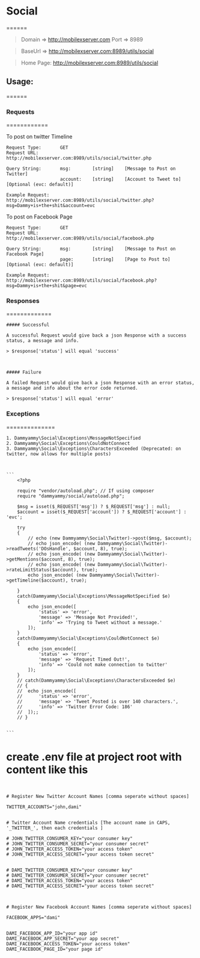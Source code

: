 # Social
======

> Domain	=> http://mobilexserver.com
> Port	=> 8989

> BaseUrl => http://mobilexserver.com:8989/utils/social

> Home Page: http://mobilexserver.com:8989/utils/social


## Usage:
======

### Requests
============

To post on twitter Timeline

```
Request Type: 		GET 
Request URL:		http://mobilexserver.com:8989/utils/social/twitter.php

Query String:		msg: 	 	[string] 	[Message to Post on Twitter]
					account: 	[string]	[Account to Tweet to] 		[Optional (evc: default)]

Example Request:	http://mobilexserver.com:8989/utils/social/twitter.php?msg=Dammy+is+the+shit&account=evc
```



To post on Facebook Page

```
Request Type: 		GET 
Request URL:		http://mobilexserver.com:8989/utils/social/facebook.php

Query String:		msg: 	 	[string] 	[Message to Post on Facebook Page]
					page: 		[string]	[Page to Post to] 		[Optional (evc: default)]

Example Request:	http://mobilexserver.com:8989/utils/social/facebook.php?msg=Dammy+is+the+shit&page=evc
```


### Responses
=============

	##### Successful

	A successful Request would give back a json Response with a success status, a message and info.

	> $response['status'] will equal 'success'



	##### Failure

	A failed Request would give back a json Response with an error status, a message and info about the error code returned.

	> $response['status'] will equal 'error'

	
### Exceptions
==============

	1. Dammyammy\Social\Exceptions\MessageNotSpecified
	2. Dammyammy\Social\Exceptions\CouldNotConnect
	3. Dammyammy\Social\Exceptions\CharactersExceeded (Deprecated: on twitter, now allows for multiple posts)



	```
		<?php
	
		require "vendor/autoload.php"; // If using composer
		require "dammyammy/social/autoload.php";

		$msg = isset($_REQUEST['msg']) ? $_REQUEST['msg'] : null;
		$account = isset($_REQUEST['account']) ? $_REQUEST['account'] : 'evc';

		try
		{
			// echo (new Dammyammy\Social\Twitter)->post($msg, $account);
			// echo json_encode( (new Dammyammy\Social\Twitter)->readTweets('DOsHandle', $account, 8), true);
			// echo json_encode( (new Dammyammy\Social\Twitter)->getMentions($account, 8), true);
			// echo json_encode( (new Dammyammy\Social\Twitter)->rateLimitStatus($account), true);
			echo json_encode( (new Dammyammy\Social\Twitter)->getTimeline($account), true);

		}
		catch(Dammyammy\Social\Exceptions\MessageNotSpecified $e)
		{
			echo json_encode([
				'status' => 'error', 
				'message' => 'Message Not Provided!', 
				'info' => 'Trying to Tweet without a message.'
			]);
		}
		catch(Dammyammy\Social\Exceptions\CouldNotConnect $e)
		{
			echo json_encode([
				'status' => 'error', 
				'message' => 'Request Timed Out!', 
				'info' => 'Could not make connection to twitter'
			]);
		}
		// catch(Dammyammy\Social\Exceptions\CharactersExceeded $e)
		// {
		// 	echo json_encode([
		// 		'status' => 'error', 
		// 		'message' => 'Tweet Posted is over 140 characters.', 
		// 		'info' => 'Twitter Error Code: 186'
		// 	]);;
		// }


	```


# create .env file at project root with content like this

```


# Register New Twitter Account Names [comma seperate without spaces] 

TWITTER_ACCOUNTS="john,dami"


# Twitter Account Name credentials [The account name in CAPS, '_TWITTER_', then each credentials ] 

# JOHN_TWITTER_CONSUMER_KEY="your consumer key"
# JOHN_TWITTER_CONSUMER_SECRET="your consumer secret"
# JOHN_TWITTER_ACCESS_TOKEN="your access token" 
# JOHN_TWITTER_ACCESS_SECRET="your access token secret"


# DAMI_TWITTER_CONSUMER_KEY="your consumer key"
# DAMI_TWITTER_CONSUMER_SECRET="your consumer secret"
# DAMI_TWITTER_ACCESS_TOKEN="your access token"
# DAMI_TWITTER_ACCESS_SECRET="your access token secret"



# Register New Facebook Account Names [comma seperate without spaces] 

FACEBOOK_APPS="dami"


DAMI_FACEBOOK_APP_ID="your app id"
DAMI_FACEBOOK_APP_SECRET="your app secret"
DAMI_FACEBOOK_ACCESS_TOKEN="your access token"
DAMI_FACEBOOK_PAGE_ID="your page id"
```